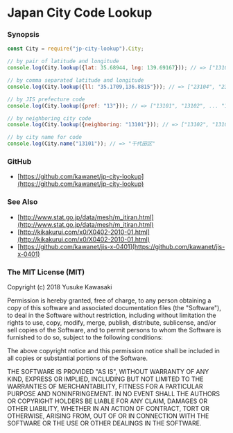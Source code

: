# Japan City Code Lookup

### Synopsis

```js
const City = require("jp-city-lookup").City;

// by pair of latitude and longitude
console.log(City.lookup({lat: 35.68944, lng: 139.69167})); // => ["13104", "13113"]

// by comma separated latitude and longitude
console.log(City.lookup({ll: "35.1709,136.8815"})); // => ["23104", "23105"]

// by JIS prefecture code
console.log(City.lookup({pref: "13"})); // => ["13101", "13102", ... "13421"]

// by neighboring city code
console.log(City.lookup({neighboring: "13101"})); // => ["13102", "13104", ... "13106"]

// by city name for code
console.log(City.name("13101")); // => "千代田区"
```

### GitHub

- [https://github.com/kawanet/jp-city-lookup](https://github.com/kawanet/jp-city-lookup)

### See Also

- [http://www.stat.go.jp/data/mesh/m_itiran.html](http://www.stat.go.jp/data/mesh/m_itiran.html)
- [http://kikakurui.com/x0/X0402-2010-01.html](http://kikakurui.com/x0/X0402-2010-01.html)
- [https://github.com/kawanet/jis-x-0401](https://github.com/kawanet/jis-x-0401)

### The MIT License (MIT)

Copyright (c) 2018 Yusuke Kawasaki

Permission is hereby granted, free of charge, to any person obtaining a copy
of this software and associated documentation files (the "Software"), to deal
in the Software without restriction, including without limitation the rights
to use, copy, modify, merge, publish, distribute, sublicense, and/or sell
copies of the Software, and to permit persons to whom the Software is
furnished to do so, subject to the following conditions:

The above copyright notice and this permission notice shall be included in all
copies or substantial portions of the Software.

THE SOFTWARE IS PROVIDED "AS IS", WITHOUT WARRANTY OF ANY KIND, EXPRESS OR
IMPLIED, INCLUDING BUT NOT LIMITED TO THE WARRANTIES OF MERCHANTABILITY,
FITNESS FOR A PARTICULAR PURPOSE AND NONINFRINGEMENT. IN NO EVENT SHALL THE
AUTHORS OR COPYRIGHT HOLDERS BE LIABLE FOR ANY CLAIM, DAMAGES OR OTHER
LIABILITY, WHETHER IN AN ACTION OF CONTRACT, TORT OR OTHERWISE, ARISING FROM,
OUT OF OR IN CONNECTION WITH THE SOFTWARE OR THE USE OR OTHER DEALINGS IN THE
SOFTWARE.
